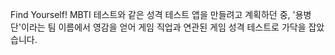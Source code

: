 Find Yourself!
MBTI 테스트와 같은 성격 테스트 앱을 만들려고 계획하던 중, '용병단'이라는 팀 이름에서 영감을 얻어 게임 직업과 연관된 게임 성격 테스트로 가닥을 잡았습니다.
